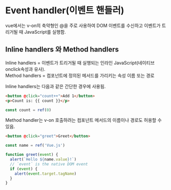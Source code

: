 # Event handler(이벤트 핸들러)

vue에서는 v-on의 축약형인 @을 주로 사용하여 DOM 이벤트를 수신하고 이벤트가 트리거될 때 JavaScript를 실행함.

## Inline handlers 와 Method handlers
<p>
Inline handlers = 이벤트가 트리거될 때 실행되는 인라인 JavaScript(네이티브 onclick속성과 유사).<br>
Method handlers = 컴포넌트에 정의된 메서드를 가리키는 속성 이름 또는 경로
</p>
Inline handlers는 다음과 같은 간단한 경우에 사용됨.

```html
<button @click="count++">Add 1</button>
<p>Count is: {{ count }}</p>
```
```js
const count = ref(0)
```

Method handler는 v-on 호출하려는 컴포넌트 메서드의 이름이나 경로도 허용할 수 있음.
```html
<button @click="greet">Greet</button>
```
```js
const name = ref('Vue.js')

function greet(event) {
  alert(`Hello ${name.value}!`)
  // `event` is the native DOM event
  if (event) {
    alert(event.target.tagName)
  }
}
```

